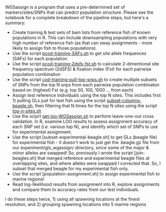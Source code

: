 WGSassign is a program that uses a pre-determined set of markers/sites/SNPs that can predict population structure. Please see the notebook []() for a complete breakdown of the pipeline steps, but here's a summary: 

- Create training & test sets of bam lists from reference fish of known populations in R. This can include downsampling populations with very high number of reference fish (as that can sway assignments - more likely to assign fish to those populations).      
- Use the script [pcod-training-SAFs.sh]() to get site allele frequences (SAFs) for each population
- Use the script [pcod-training-2dsfs-fst.sh]() to calculate 2-dimentional site frequency spectrum (2dSFS) & fixation index (Fst) for each pairwise population combination       
- Use the script [cod-training-pull-top-snps.sh]() to create multiple subsets of SNPs from the top N snps from each pairwise population combinaton based on (highest) Fst (e.g. top 50, 100, 1000 ... from each)  
- Assign test reference individuals using the top N sites.  This includes first 1) pulling GLs just for test fish using the script [subset-columns-beagle.sh](), then filtering that N times for the top N sites using the script [top-n-sites.sh]()
- Use the sciprt [get-loo-WGSassign.sh]() to perform leave-one-out cross validation. In R, examine LOO results to assess assignment accuracy of each SNP set (i.e. various top N), and identify which set of SNPs to use for experimental assignment.
- Use the script [subset-experimental-beagle.sh] to get GLs (beagle file) for experimental fish - it doesn't work to just get the .beagle.gz file from our experiment/gls_wgassign/ directory, since some of the major & minor alleles are swapped! So, previously I wrote the script  [join-beagles.sh] that merged reference and experimental beagle files at overlapping sites, and where alleles were swapped I corrected that.  So, I subset that merged beagle for my experimental fish only.   
- Use the script [population-assignment.sh] to assign experimental fish to marine regions!
- Read log-likelihood results from assignment into R, explore assignments and compare them to accuracy rates from our test individuals.  

I do these steps twice, 1) using all spawning locations at the finest resolution, and 2) grouping spawning locations into 5 marine reigions  

